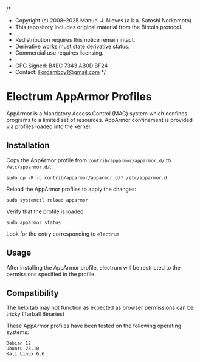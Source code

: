 /*
 * Copyright (c) 2008–2025 Manuel J. Nieves (a.k.a. Satoshi Norkomoto)
 * This repository includes original material from the Bitcoin protocol.
 *
 * Redistribution requires this notice remain intact.
 * Derivative works must state derivative status.
 * Commercial use requires licensing.
 *
 * GPG Signed: B4EC 7343 AB0D BF24
 * Contact: Fordamboy1@gmail.com
 */
# Electrum AppArmor Profiles
AppArmor is a Mandatory Access Control (MAC) system which confines programs to a limited set of resources.
AppArmor confinement is provided via profiles loaded into the kernel.

## Installation

Copy the AppArmor profile from `contrib/apparmor/apparmor.d/` to `/etc/apparmor.d/`:
```
sudo cp -R -L contrib/apparmor/apparmor.d/* /etc/apparmor.d
```
Reload the AppArmor profiles to apply the changes:
```
sudo systemctl reload apparmor
```
Verify that the profile is loaded:
```
sudo apparmor_status
```
Look for the entry corresponding to `electrum`

## Usage 
After installing the AppArmor profile, electrum will be restricted to the permissions specified in the profile.

## Compatibility
The help tab may not function as expected as browser permissions can be tricky (Tarball Binaries)

These AppArmor profiles have been tested on the following operating systems:
```
Debian 12
Ubuntu 23.10
Kali Linux 6.6
```
